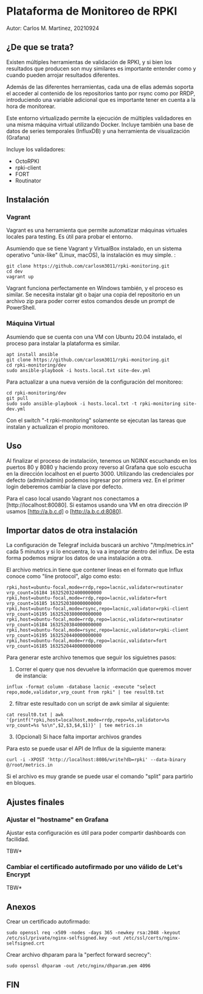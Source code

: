 # Plataforma de Monitoreo de RPKI

Autor: Carlos M. Martinez, 20210924

## ¿De que se trata?

Existen múltiples herramientas de validación de RPKI, y si bien los resultados que producen son muy similares es importante entender como y cuando pueden arrojar resultados diferentes.

Además de las diferentes herramientas, cada una de ellas además soporta el acceder al contenido de los repositorios tanto por rsync como por RRDP, introduciendo una variable adicional que es importante tener en cuenta a la hora de monitorear.

Este entorno virtualizado permite la ejecución de múltiples validadores en una misma máquina virtual utilizando Docker. Incluye también una base de datos de series temporales (InfluxDB) y una herramienta de visualización (Grafana)

Incluye los validadores:

- OctoRPKI
- rpki-client
- FORT
- Routinator

## Instalación

### Vagrant

Vagrant es una herramienta que permite automatizar máquinas virtuales locales para testing. Es útil para probar el entorno.

Asumiendo que se tiene Vagrant y VirtualBox instalado, en un sistema operativo "unix-like" (Linux, macOS), la instalación es muy simple. :

```
git clone https://github.com/carlosm3011/rpki-monitoring.git
cd dev
vagrant up
```

Vagrant funciona perfectamente en Windows también, y el proceso es similar. Se necesita instalar git o bajar una copia del repositorio en un archivo zip para poder correr estos comandos desde un prompt de PowerShell.

### Máquina Virtual

Asumiendo que se cuenta con una VM con Ubuntu 20.04 instalado, el proceso para instalar la plataforma es similar.

```
apt install ansible
git clone https://github.com/carlosm3011/rpki-monitoring.git
cd rpki-monitoring/dev
sudo ansible-playbook -i hosts.local.txt site-dev.yml
```

Para actualizar a una nueva versión de la configuración del monitoreo:

```
cd rpki-monitoring/dev
git pull
sudo sudo ansible-playbook -i hosts.local.txt -t rpki-monitoring site-dev.yml
```

Con el switch "-t rpki-monitoring" solamente se ejecutan las tareas que instalan y actualizan el propio monitoreo.

## Uso

Al finalizar el proceso de instalación, tenemos un NGINX escuchando en los puertos 80 y 8080 y haciendo proxy reverso al Grafana que solo escucha en la dirección localhost en el puerto 3000. Utilizando las credenciales por defecto (admin/admin) podemos ingresar por primera vez. En el primer login deberemos cambiar la clave por defecto.

Para el caso local usando Vagrant nos conectamos a [http://localhost:80080]. Si estamos usando una VM en otra dirección IP usamos [http://a.b.c.d] o [http://a.b.c.d:8080].


## Importar datos de otra instalación

La configuración de Telegraf incluida buscará un archivo "/tmp/metrics.in" cada 5 minutos y si lo encuentra, lo va a importar dentro del influx. De esta forma podemos migrar los datos de una instalación a otra.

El archivo metrics.in tiene que contener lineas en el formato que Influx conoce como "line protocol", algo como esto:

```
rpki,host=ubuntu-focal,mode=rrdp,repo=lacnic,validator=routinator vrp_count=16184 1632520324000000000
rpki,host=ubuntu-focal,mode=rrdp,repo=lacnic,validator=fort vrp_count=16185 1632520380000000000
rpki,host=ubuntu-focal,mode=rsync,repo=lacnic,validator=rpki-client vrp_count=16195 1632520380000000000
rpki,host=ubuntu-focal,mode=rrdp,repo=lacnic,validator=routinator vrp_count=16184 1632520384000000000
rpki,host=ubuntu-focal,mode=rsync,repo=lacnic,validator=rpki-client vrp_count=16195 1632520440000000000
rpki,host=ubuntu-focal,mode=rrdp,repo=lacnic,validator=fort vrp_count=16185 1632520440000000000
```

Para generar este archivo tenemos que seguir los siguietnes pasos:

1. Correr el query que nos devuelve la información que queremos mover de instancia:

```
influx -format column -database lacnic -execute "select repo,mode,validator,vrp_count from rpki" | tee result0.txt
```

2. filtrar este resultado con un script de awk similar al siguiente:

```
cat result0.txt | awk '{printf("rpki,host=localhost,mode=rrdp,repo=%s,validator=%s vrp_count=%s %s\n",$2,$3,$4,$1)}' | tee metrics.in
```

3. (Opcional) Si hace falta importar archivos grandes

Para esto se puede usar el API de Influx de la siguiente manera:

```
curl -i -XPOST 'http://localhost:8086/write?db=rpki' --data-binary @/root/metrics.in
```

Si el archivo es muy grande se puede usar el comando "split" para partirlo en bloques.

## Ajustes finales

### Ajustar el "hostname" en Grafana 

Ajustar esta configuración es útil para poder compartir dashboards con facilidad.

TBW*

### Cambiar el certificado autofirmado por uno válido de Let's Encrypt

TBW*

## Anexos

Crear un certificado autofirmado:

```
sudo openssl req -x509 -nodes -days 365 -newkey rsa:2048 -keyout /etc/ssl/private/nginx-selfsigned.key -out /etc/ssl/certs/nginx-selfsigned.crt
```

Crear archivo dhparam para la "perfect forward secrecy":

```
sudo openssl dhparam -out /etc/nginx/dhparam.pem 4096
```

## FIN

